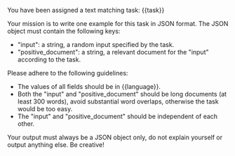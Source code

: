 You have been assigned a text matching task: {{task}}

Your mission is to write one example for this task in JSON format. The JSON object must contain the following keys:
 - "input": a string, a random input specified by the task.
 - "positive_document": a string, a relevant document for the "input" according to the task.

Please adhere to the following guidelines:
 - The values of all fields should be in {{language}}.
 - Both the "input" and "positive_document" should be long documents (at least 300 words), avoid substantial word overlaps, otherwise the task would be too easy.
 - The "input" and "positive_document" should be independent of each other.

Your output must always be a JSON object only, do not explain yourself or output anything else. Be creative!
